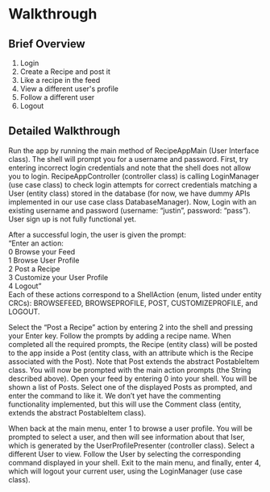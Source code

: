 # Walkthrough
## Brief Overview
1. Login
2. Create a Recipe and post it
3. Like a recipe in the feed
4. View a different user's profile
5. Follow a different user  
6. Logout  

## Detailed Walkthrough
Run the app by running the main method of RecipeAppMain (User Interface class). The shell will prompt you for a username and password. First, try entering incorrect login credentials and note that the shell does not allow you to login. RecipeAppController (controller class) is calling LoginManager (use case class) to check login attempts for correct credentials matching a User (entity class) stored in the database (for now, we have dummy APIs implemented in our use case class DatabaseManager). Now, Login with an existing username and password (username: “justin”, password: “pass”). User sign up is not fully functional yet.

After a successful login, the user is given the prompt:  
“Enter an action:  
0 Browse your Feed  
1 Browse User Profile  
2 Post a Recipe  
3 Customize your User Profile  
4 Logout”  
Each of these actions correspond to a ShellAction (enum, listed under entity CRCs): BROWSEFEED, BROWSEPROFILE, POST, CUSTOMIZEPROFILE, and LOGOUT.  

Select the “Post a Recipe” action by entering 2 into the shell and pressing your Enter key. Follow the prompts by adding a recipe name. When completed all the required prompts, the Recipe (entity class) will be posted to the app inside a Post (entity class, with an attribute which is the Recipe associated with the Post). Note that Post extends the abstract PostableItem class.
You will now be prompted with the main action prompts (the String described above). Open your feed by entering 0 into your shell. You will be shown a list of Posts. Select one of the displayed Posts as prompted, and enter the command to like it. We don’t yet have the commenting functionality implemented, but this will use the Comment class (entity, extends the abstract PostableItem class).

When back at the main menu, enter 1 to browse a user profile. You will be prompted to select a user, and then will see information about that Iser, which is generated by the UserProfilePresenter (controller class). Select a different User to view. Follow the User by selecting the corresponding command displayed in your shell.
Exit to the main menu, and finally, enter 4, which will logout your current user, using the LoginManager (use case class).
